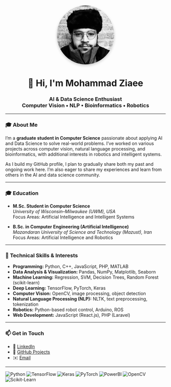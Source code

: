 <!-- Profile README for Mohammad Ziaee -->

<!-- To display your photo, replace the link below with your image URL -->
<p align="center">
  <img src="https://raw.githubusercontent.com/ziaee-mohammad/ziaee-mohammad/refs/heads/main/mohammad%20ziaee-%20profile.jpg" 
       alt="Mohammad Ziaee" width="180" style="border-radius:50%; box-shadow: 0 4px 8px rgba(0,0,0,0.2);">
</p>

<h1 align="center">👋 Hi, I'm Mohammad Ziaee</h1>
<h3 align="center">
AI & Data Science Enthusiast <br>
Computer Vision • NLP • Bioinformatics • Robotics
</h3>

---

### 🎓 About Me
I’m a **graduate student in Computer Science** passionate about applying AI and Data Science to solve real-world problems. I’ve worked on various projects across computer vision, natural language processing, and bioinformatics, with additional interests in robotics and intelligent systems.  

As I build my GitHub profile, I plan to gradually share both my past and ongoing work here. I’m also eager to share my experiences and learn from others in the AI and data science community.

---

### 🎓 **Education**

- **M.Sc. Student in Computer Science**  
  *University of Wisconsin–Milwaukee (UWM), USA*  
  Focus Areas: Artificial Intelligence and Intelligent Systems  

- **B.Sc. in Computer Engineering (Artificial Intelligence)**  
  *Mazandaran University of Science and Technology (Mazust), Iran*  
  Focus Areas: Artificial Intelligence and Robotics

---

### 🚀 **Technical Skills & Interests**

- **Programming:** Python, C++, JavaScript, PHP, MATLAB  
- **Data Analysis & Visualization:** Pandas, NumPy, Matplotlib, Seaborn  
- **Machine Learning:** Regression, SVM, Decision Trees, Random Forest (scikit-learn)  
- **Deep Learning:** TensorFlow, PyTorch, Keras  
- **Computer Vision:** OpenCV, image processing, object detection  
- **Natural Language Processing (NLP):** NLTK, text preprocessing, tokenization  
- **Robotics:** Python-based robot control, Arduino, ROS  
- **Web Development:** JavaScript (React.js), PHP (Laravel)

---

### 📫 **Get in Touch**

- 💼 [LinkedIn](https://www.linkedin.com/in/mohammad-ziaee)  
- 🧠 [GitHub Projects](https://github.com/ziaee-mohammad)  
- ✉️ [Email](mailto:moha2012zia@gmail.com)

---
![Python](https://img.shields.io/badge/Python-3776AB?style=flat&logo=python&logoColor=white)
![TensorFlow](https://img.shields.io/badge/TensorFlow-FF6F00?style=flat&logo=tensorflow&logoColor=white)
![Keras](https://img.shields.io/badge/Keras-D00000?style=flat&logo=keras&logoColor=white)
![PyTorch](https://img.shields.io/badge/PyTorch-EE4C2C?style=flat&logo=pytorch&logoColor=white)
![PowerBI](https://img.shields.io/badge/PowerBI-F2C811?style=flat&logo=powerbi&logoColor=black)
![OpenCV](https://img.shields.io/badge/OpenCV-5C3EE8?style=flat&logo=opencv&logoColor=white)
![Scikit-Learn](https://img.shields.io/badge/Scikit--Learn-F7931E?style=flat&logo=scikit-learn&logoColor=white)
